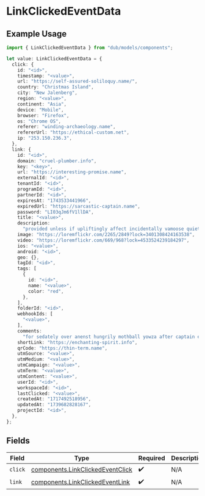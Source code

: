 # LinkClickedEventData

## Example Usage

```typescript
import { LinkClickedEventData } from "dub/models/components";

let value: LinkClickedEventData = {
  click: {
    id: "<id>",
    timestamp: "<value>",
    url: "https://self-assured-soliloquy.name/",
    country: "Christmas Island",
    city: "New Jalenberg",
    region: "<value>",
    continent: "Asia",
    device: "Mobile",
    browser: "Firefox",
    os: "Chrome OS",
    referer: "winding-archaeology.name",
    refererUrl: "https://ethical-custom.net",
    ip: "253.150.236.3",
  },
  link: {
    id: "<id>",
    domain: "cruel-plumber.info",
    key: "<key>",
    url: "https://interesting-promise.name",
    externalId: "<id>",
    tenantId: "<id>",
    programId: "<id>",
    partnerId: "<id>",
    expiresAt: "1743533441966",
    expiredUrl: "https://sarcastic-captain.name",
    password: "LI03qJm6fV1llDA",
    title: "<value>",
    description:
      "provided unless if upliftingly affect incidentally vamoose quiet",
    image: "https://loremflickr.com/2265/2849?lock=3401308424163538",
    video: "https://loremflickr.com/669/968?lock=4533524239184297",
    ios: "<value>",
    android: "<id>",
    geo: {},
    tagId: "<id>",
    tags: [
      {
        id: "<id>",
        name: "<value>",
        color: "red",
      },
    ],
    folderId: "<id>",
    webhookIds: [
      "<value>",
    ],
    comments:
      "for sedately over anenst hungrily mothball yowza after captain er jiggle beyond political inasmuch deduction cop ack creak exaggerate yet",
    shortLink: "https://enchanting-spirit.info",
    qrCode: "https://thin-term.name",
    utmSource: "<value>",
    utmMedium: "<value>",
    utmCampaign: "<value>",
    utmTerm: "<value>",
    utmContent: "<value>",
    userId: "<id>",
    workspaceId: "<id>",
    lastClicked: "<value>",
    createdAt: "1717492518956",
    updatedAt: "1739682828167",
    projectId: "<id>",
  },
};
```

## Fields

| Field                                                                                | Type                                                                                 | Required                                                                             | Description                                                                          |
| ------------------------------------------------------------------------------------ | ------------------------------------------------------------------------------------ | ------------------------------------------------------------------------------------ | ------------------------------------------------------------------------------------ |
| `click`                                                                              | [components.LinkClickedEventClick](../../models/components/linkclickedeventclick.md) | :heavy_check_mark:                                                                   | N/A                                                                                  |
| `link`                                                                               | [components.LinkClickedEventLink](../../models/components/linkclickedeventlink.md)   | :heavy_check_mark:                                                                   | N/A                                                                                  |